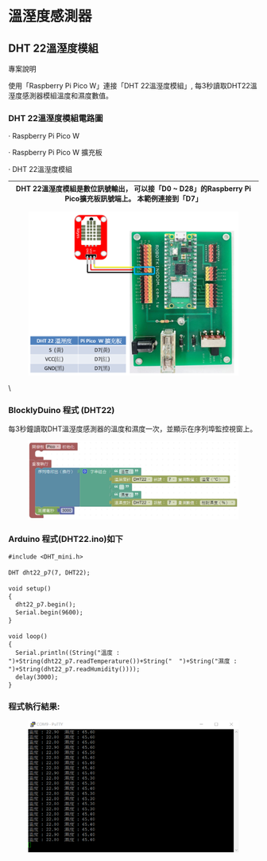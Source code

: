 # 溫溼度感測器

## DHT 22溫溼度模組 <a href="#hlk124525726" id="hlk124525726"></a>

專案說明

使用「Raspberry Pi Pico W」連接「DHT 22溫溼度模組」, 每3秒讀取DHT22溫溼度感測器模組溫度和濕度數值。

&#x20;

### DHT 22溫溼度模組電路圖

·        Raspberry Pi Pico W

·        Raspberry Pi Pico W 擴充板

·        DHT 22溫溼度模組



| DHT 22溫溼度模組是數位訊號輸出，  可以接「D0 \~ D28」的Raspberry Pi Pico擴充板訊號端上。  本範例連接到「D7」 |
| ------------------------------------------------------------------------- |

&#x20;

<figure><img src="../../.gitbook/assets/image (2).png" alt=""><figcaption></figcaption></figure>

&#x20;

\


### BlocklyDuino 程式 (DHT22)

每3秒鐘讀取DHT溫溼度感測器的溫度和濕度一次，並顯示在序列埠監控視窗上。&#x20;

<figure><img src="../../.gitbook/assets/image (1) (1).png" alt=""><figcaption></figcaption></figure>

&#x20;

### &#x20;Arduino 程式(DHT22.ino)如下



```
#include <DHT_mini.h>

DHT dht22_p7(7, DHT22);

void setup()
{
  dht22_p7.begin();
  Serial.begin(9600);
}

void loop()
{
  Serial.println((String("溫度 : ")+String(dht22_p7.readTemperature())+String("  ")+String("濕度 : ")+String(dht22_p7.readHumidity())));
  delay(3000);
}
```

### &#x20;程式執行結果:&#x20;

<figure><img src="../../.gitbook/assets/image (2) (1).png" alt=""><figcaption></figcaption></figure>
